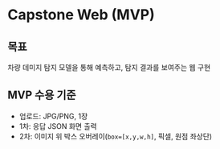 # Capstone Web (MVP)

## 목표
차량 데미지 탐지 모델을 통해 예측하고, 탐지 결과를 보여주는 웹 구현

## MVP 수용 기준
- 업로드: JPG/PNG, 1장
- 1차: 응답 JSON 화면 출력
- 2차: 이미지 위 박스 오버레이(`box=[x,y,w,h]`, 픽셀, 원점 좌상단)

